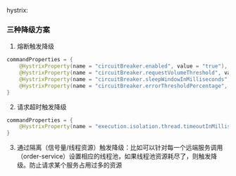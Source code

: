 hystrix:
### 三种降级方案
1. 熔断触发降级
```java
commandProperties = {
    @HystrixProperty(name = "circuitBreaker.enabled", value = "true"), // 开启熔断
    @HystrixProperty(name = "circuitBreaker.requestVolumeThreshold", value = "5"), // 最小请求次数
    @HystrixProperty(name = "circuitBreaker.sleepWindowInMilliseconds", value = "5000"), // 时间窗口，熔断的时长
    @HystrixProperty(name = "circuitBreaker.errorThresholdPercentage", value = "50"), // 错误率
}
```
2. 请求超时触发降级
```java
commandProperties = {
    @HystrixProperty(name = "execution.isolation.thread.timeoutInMilliseconds", value = "3000")
}
```
3. 通过隔离（信号量/线程资源）触发降级：比如可以针对每一个远端服务调用（order-service）设置相应的线程池，如果线程池资源耗尽了，则触发降级。防止请求某个服务占用过多的资源


